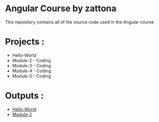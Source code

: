 # Angular Course by zattona

This repository contains all of the source code used in the Angular course



# Projects :

* Hello-World 
* Module-2 - Coding
* Module-3 - Coding
* Module-4 - Coding
* Module-5 - Coding


# Outputs :

* [Hello-World](https://salahatwa.github.io/AngularTutorials/projects/hello-world/demo)
* [Module-2](https://salahatwa.github.io/sample_repo_test/Assignments/pip-example/dist/pip-example/)
